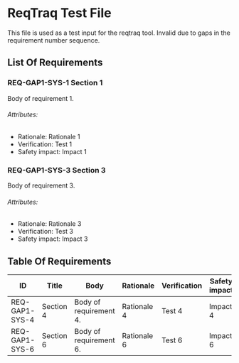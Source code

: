 # ReqTraq Test File

This file is used as a test input for the reqtraq tool. Invalid due to gaps in the requirement number sequence.

## List Of Requirements

### REQ-GAP1-SYS-1 Section 1

Body of requirement 1.

###### Attributes:
- Rationale: Rationale 1
- Verification: Test 1
- Safety impact: Impact 1

### REQ-GAP1-SYS-3 Section 3

Body of requirement 3.

###### Attributes:
- Rationale: Rationale 3
- Verification: Test 3
- Safety impact: Impact 3

## Table Of Requirements

| ID | Title | Body | Rationale | Verification | Safety impact |
| ----- | ----- | ----- | ----- | ----- | ----- |
| REQ-GAP1-SYS-4 | Section 4 | Body of requirement 4. | Rationale 4 | Test 4 | Impact 4 |
| REQ-GAP1-SYS-6 | Section 6 | Body of requirement 6. | Rationale 6 | Test 6 | Impact 6 |

